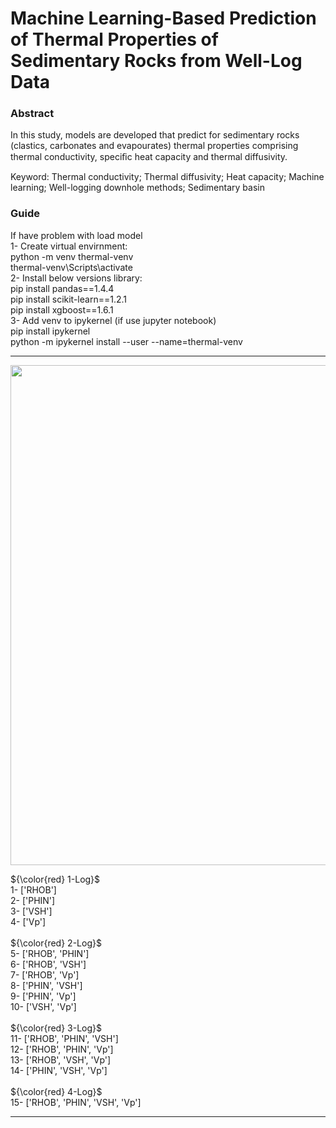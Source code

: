 # Machine Learning-Based Prediction of Thermal Properties of Sedimentary Rocks from Well-Log Data
### Abstract <br />
In this study, models are developed that predict for sedimentary rocks (clastics,
carbonates and evapourates) thermal properties comprising thermal conductivity, speciﬁc heat
capacity and thermal diffusivity.

Keyword: Thermal conductivity; Thermal diffusivity; Heat capacity; Machine learning; Well-logging downhole methods; Sedimentary basin 

### Guide <br />
If have problem with load model <br />
1- Create virtual envirnment: <br />
python -m venv thermal-venv <br />
thermal-venv\Scripts\activate <br />
2- Install below versions library: <br />
pip install pandas==1.4.4 <br />
pip install scikit-learn==1.2.1 <br />
pip install xgboost==1.6.1 <br />
3- Add venv to ipykernel (if use jupyter notebook) <br />
pip install ipykernel <br />
python -m ipykernel install --user --name=thermal-venv <br />

<hr />
<p align="center">
  <img width="800" src="https://github.com/Hamid-Reza-Mousavi/SHC-TC-TD-Prediction-using-petrophysical-well-logs/blob/main/img/fig-guide1.jpg" />
</p>

${\color{red} 1-Log}$   <br />
1-  ['RHOB'] <br />
2-  ['PHIN'] <br />
3-  ['VSH']<br />
4-  ['Vp'] <br />
<br />
${\color{red} 2-Log}$	 <br />
5-  ['RHOB', 'PHIN'] <br />
6-  ['RHOB', 'VSH'] <br />
7-  ['RHOB', 'Vp'] <br />
8-  ['PHIN', 'VSH'] <br />
9-  ['PHIN', 'Vp'] <br />
10- ['VSH', 'Vp'] <br />
<br />
${\color{red} 3-Log}$	 <br />
11- ['RHOB', 'PHIN', 'VSH'] <br />
12- ['RHOB', 'PHIN', 'Vp'] <br />
13- ['RHOB', 'VSH', 'Vp'] <br />
14- ['PHIN', 'VSH', 'Vp'] <br />
<br />
${\color{red} 4-Log}$	 <br />
15- ['RHOB', 'PHIN', 'VSH', 'Vp'] <br />

<hr />

